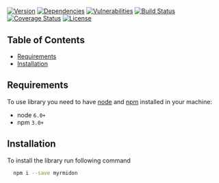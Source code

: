 # 

[![Version][badge-vers]][npm]
[![Dependencies][badge-deps]][npm]
[![Vulnerabilities][badge-vuln]](https://snyk.io/)
[![Build Status][badge-tests]](https://travis-ci.org/pustovitDmytro/myrmidon)
[![Coverage Status][badge-coverage]](https://coveralls.io/github/pustovitDmytro/myrmidon?branch=master)
[![License][badge-lic]][github]

[badge-deps]: https://img.shields.io/david/pustovitDmytro/myrmidon.svg

[badge-tests]: https://img.shields.io/travis/pustovitDmytro/myrmidon.svg

[badge-vuln]: https://img.shields.io/snyk/vulnerabilities/npm/myrmidon.svg?style=popout

[badge-vers]: https://img.shields.io/npm/v/myrmidon.svg

[badge-lic]: https://img.shields.io/github/license/pustovitDmytro/myrmidon.svg

[badge-coverage]: https://coveralls.io/repos/github/pustovitDmytro/myrmidon/badge.svg?branch=master

## Table of Contents

-   [Requirements](#requirements)
-   [Installation](#installation)

## Requirements

To use library you need to have [node](https://nodejs.org) and [npm](https://www.npmjs.com) installed in your machine:

-   node `6.0+`
-   npm `3.0+`

## Installation

To install the library run following command

```bash
  npm i --save myrmidon
```

[npm]: https://www.npmjs.com/package/

[github]: https://github.com/pustovitDmytro/
